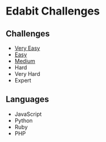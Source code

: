 # Edabit Challenges


## Challenges

- [Very Easy](./1-very-easy)
- [Easy](./2-easy)
- [Medium](./3-medium)
- Hard
- Very Hard
- Expert


## Languages

- JavaScript
- Python
- Ruby
- PHP

